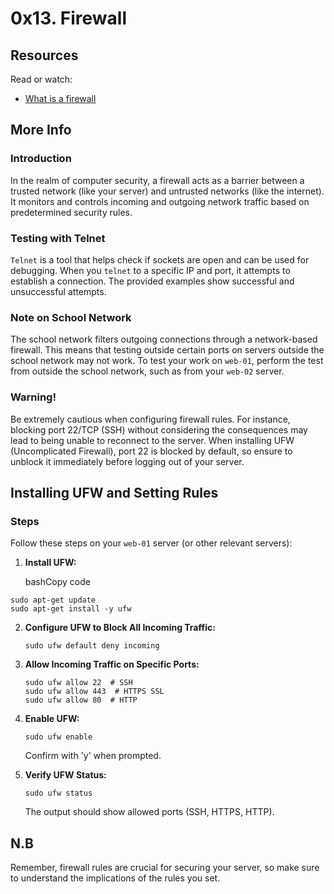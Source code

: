# 0x13. Firewall

## Resources

Read or watch:

-   [What is a firewall](https://intranet.alxswe.com/rltoken/vjB4LyHRdtEImzZcuD89ZQ)

## More Info

### Introduction

In the realm of computer security, a firewall acts as a barrier between a trusted network (like your server) and untrusted networks (like the internet). It monitors and controls incoming and outgoing network traffic based on predetermined security rules.

### Testing with Telnet

`Telnet` is a tool that helps check if sockets are open and can be used for debugging. When you `telnet` to a specific IP and port, it attempts to establish a connection. The provided examples show successful and unsuccessful attempts.

### Note on School Network

The school network filters outgoing connections through a network-based firewall. This means that testing outside certain ports on servers outside the school network may not work. To test your work on `web-01`, perform the test from outside the school network, such as from your `web-02` server.

### Warning!

Be extremely cautious when configuring firewall rules. For instance, blocking port 22/TCP (SSH) without considering the consequences may lead to being unable to reconnect to the server. When installing UFW (Uncomplicated Firewall), port 22 is blocked by default, so ensure to unblock it immediately before logging out of your server.

## Installing UFW and Setting Rules

### Steps

Follow these steps on your `web-01` server (or other relevant servers):

1.  **Install UFW:**
    
    bashCopy code
   ``` 
   sudo apt-get update
   sudo apt-get install -y ufw
   ```
    
2.  **Configure UFW to Block All Incoming Traffic:**
    
    ```
    sudo ufw default deny incoming
    ```
3.  **Allow Incoming Traffic on Specific Ports:**
    
    ```
    sudo ufw allow 22  # SSH
    sudo ufw allow 443  # HTTPS SSL
    sudo ufw allow 80  # HTTP
    ```
4.  **Enable UFW:**
    ```
    sudo ufw enable 
    ```
	Confirm with 'y' when prompted.
    
5.  **Verify UFW Status:**
    
    ```    
    sudo ufw status
    ```
    
    The output should show allowed ports (SSH, HTTPS, HTTP).
## N.B

Remember, firewall rules are crucial for securing your server, so make sure to understand the implications of the rules you set.